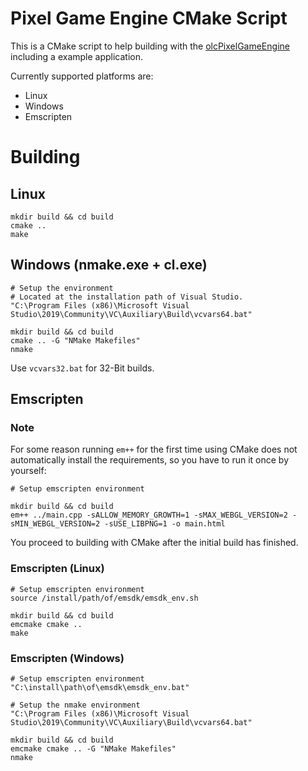 
# Pixel Game Engine CMake Script

This is a CMake script to help building with the [olcPixelGameEngine](https://github.com/OneLoneCoder/olcPixelGameEngine) including a example application.

Currently supported platforms are:
- Linux
- Windows
- Emscripten

# Building

## Linux

```
mkdir build && cd build
cmake ..
make
```

## Windows (nmake.exe + cl.exe)

```
# Setup the environment
# Located at the installation path of Visual Studio.
"C:\Program Files (x86)\Microsoft Visual Studio\2019\Community\VC\Auxiliary\Build\vcvars64.bat"

mkdir build && cd build
cmake .. -G "NMake Makefiles"
nmake
```
Use `vcvars32.bat` for 32-Bit builds.

## Emscripten

### Note

For some reason running `em++` for the first time using CMake does not automatically install the requirements, so you have to run it once by yourself:

```
# Setup emscripten environment

mkdir build && cd build
em++ ../main.cpp -sALLOW_MEMORY_GROWTH=1 -sMAX_WEBGL_VERSION=2 -sMIN_WEBGL_VERSION=2 -sUSE_LIBPNG=1 -o main.html
```

You proceed to building with CMake after the initial build has finished.

### Emscripten (Linux)

```
# Setup emscripten environment
source /install/path/of/emsdk/emsdk_env.sh

mkdir build && cd build
emcmake cmake ..
make
```

### Emscripten (Windows)
```
# Setup emscripten environment
"C:\install\path\of\emsdk\emsdk_env.bat"

# Setup the nmake environment
"C:\Program Files (x86)\Microsoft Visual Studio\2019\Community\VC\Auxiliary\Build\vcvars64.bat"

mkdir build && cd build
emcmake cmake .. -G "NMake Makefiles"
nmake
```